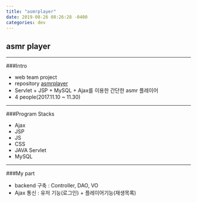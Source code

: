 ```yaml
---
title: "asmrplayer"
date: 2019-08-26 08:26:28 -0400
categories: dev
---
```

## asmr player
---
###Intro
- web team project
- repository [asmrplayer]
- Servlet + JSP + MySQL + Ajax를 이용한 간단한 asmr 플레이어
- 4 people(2017.11.10 ~ 11.30)
---
###Program Stacks
- Ajax
- JSP
- JS
- CSS
- JAVA Servlet
- MySQL
---
###My part
- backend 구축 : Controller, DAO, VO
- Ajax 통신 : 유저 기능(로그인) + 플레이어기능(재생목록)

[asmrplayer]: https://github.com/blackjayH/asmr-player/
